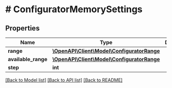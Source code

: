 # # ConfiguratorMemorySettings

## Properties

Name | Type | Description | Notes
------------ | ------------- | ------------- | -------------
**range** | [**\OpenAPI\Client\Model\ConfiguratorRange**](ConfiguratorRange.md) |  | [optional]
**available_range** | [**\OpenAPI\Client\Model\ConfiguratorRange**](ConfiguratorRange.md) |  | [optional]
**step** | **int** |  | [optional]

[[Back to Model list]](../../README.md#models) [[Back to API list]](../../README.md#endpoints) [[Back to README]](../../README.md)
